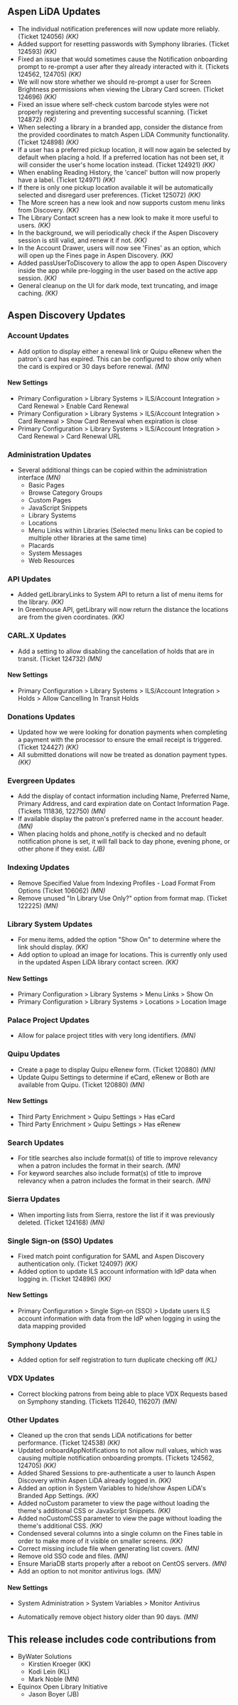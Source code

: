 ## Aspen LiDA Updates
- The individual notification preferences will now update more reliably. (Ticket 124056) *(KK)*
- Added support for resetting passwords with Symphony libraries. (Ticket 124593) *(KK)*
- Fixed an issue that would sometimes cause the Notification onboarding prompt to re-prompt a user after they already interacted with it. (Tickets 124562, 124705) *(KK)*
- We will now store whether we should re-prompt a user for Screen Brightness permissions when viewing the Library Card screen. (Ticket 124696) *(KK)*
- Fixed an issue where self-check custom barcode styles were not properly registering and preventing successful scanning. (Ticket 124872) *(KK)*
- When selecting a library in a branded app, consider the distance from the provided coordinates to match Aspen LiDA Community functionality. (Ticket 124898) *(KK)*
- If a user has a preferred pickup location, it will now again be selected by default when placing a hold. If a preferred location has not been set, it will consider the user's home location instead. (Ticket 124921) *(KK)*
- When enabling Reading History, the 'cancel' button will now properly have a label. (Ticket 124971) *(KK)*
- If there is only one pickup location available it will be automatically selected and disregard user preferences. (Ticket 125072) *(KK)*
- The More screen has a new look and now supports custom menu links from Discovery. *(KK)*
- The Library Contact screen has a new look to make it more useful to users. *(KK)*
- In the background, we will periodically check if the Aspen Discovery session is still valid, and renew it if not. *(KK)*
- In the Account Drawer, users will now see 'Fines' as an option, which will open up the Fines page in Aspen Discovery. *(KK)*
- Added passUserToDiscovery to allow the app to open Aspen Discovery inside the app while pre-logging in the user based on the active app session. *(KK)*
- General cleanup on the UI for dark mode, text truncating, and image caching. *(KK)*

## Aspen Discovery Updates
### Account Updates 
- Add option to display either a renewal link or Quipu eRenew when the patron's card has expired. This can be configured to show only when the card is expired or 30 days before renewal. *(MN)* 

<div markdown="1" class="settings">

#### New Settings
- Primary Configuration > Library Systems > ILS/Account Integration > Card Renewal > Enable Card Renewal
- Primary Configuration > Library Systems > ILS/Account Integration > Card Renewal > Show Card Renewal when expiration is close
- Primary Configuration > Library Systems > ILS/Account Integration > Card Renewal > Card Renewal URL
</div>

### Administration Updates
- Several additional things can be copied within the administration interface *(MN)*
  - Basic Pages
  - Browse Category Groups
  - Custom Pages
  - JavaScript Snippets
  - Library Systems
  - Locations
  - Menu Links within Libraries (Selected menu links can be copied to multiple other libraries at the same time)
  - Placards
  - System Messages
  - Web Resources

### API Updates
- Added getLibraryLinks to System API to return a list of menu items for the library. *(KK)*
- In Greenhouse API, getLibrary will now return the distance the locations are from the given coordinates. *(KK)*

### CARL.X Updates
- Add a setting to allow disabling the cancellation of holds that are in transit. (Ticket 124732) *(MN)*

<div markdown="1" class="settings">

#### New Settings
- Primary Configuration > Library Systems > ILS/Account Integration > Holds > Allow Cancelling In Transit Holds
</div>

### Donations Updates
- Updated how we were looking for donation payments when completing a payment with the processor to ensure the email receipt is triggered. (Ticket 124427) *(KK)*
- All submitted donations will now be treated as donation payment types. *(KK)*

### Evergreen Updates
- Add the display of contact information including Name, Preferred Name, Primary Address, and card expiration date on Contact Information Page. (Tickets 111836, 122750) *(MN)*
- If available display the patron's preferred name in the account header. *(MN)*
- When placing holds and phone_notify is checked and no default notification phone is set, it will fall back to day phone, evening phone, or other phone if they exist. *(JB)*

### Indexing Updates
- Remove Specified Value from Indexing Profiles - Load Format From Options (Ticket 106062) *(MN)*
- Remove unused "In Library Use Only?" option from format map. (Ticket 122225) *(MN)*

### Library System Updates
- For menu items, added the option "Show On" to determine where the link should display. *(KK)*
- Add option to upload an image for locations. This is currently only used in the updated Aspen LiDA library contact screen. *(KK)*

<div markdown="1" class="settings">

#### New Settings
- Primary Configuration > Library Systems > Menu Links > Show On
- Primary Configuration > Library Systems > Locations > Location Image
</div>

### Palace Project Updates
- Allow for palace project titles with very long identifiers. *(MN)*

### Quipu Updates
- Create a page to display Quipu eRenew form. (Ticket 120880) *(MN)*
- Update Quipu Settings to determine if eCard, eRenew or Both are available from Quipu. (Ticket 120880) *(MN)*

<div markdown="1" class="settings">

#### New Settings
- Third Party Enrichment > Quipu Settings > Has eCard
- Third Party Enrichment > Quipu Settings > Has eRenew
</div>

### Search Updates
- For title searches also include format(s) of title to improve relevancy when a patron includes the format in their search. *(MN)*
- For keyword searches also include format(s) of title to improve relevancy when a patron includes the format in their search. *(MN)*

### Sierra Updates
- When importing lists from Sierra, restore the list if it was previously deleted. (Ticket 124168) *(MN)*

### Single Sign-on (SSO) Updates
- Fixed match point configuration for SAML and Aspen Discovery authentication only. (Ticket 124097) *(KK)*
- Added option to update ILS account information with IdP data when logging in. (Ticket 124896) *(KK)*

<div markdown="1" class="settings">

#### New Settings
- Primary Configuration > Single Sign-on (SSO) > Update users ILS account information with data from the IdP when logging in using the data mapping provided
</div>

### Symphony Updates
- Added option for self registration to turn duplicate checking off *(KL)*

### VDX Updates
- Correct blocking patrons from being able to place VDX Requests based on Symphony standing. (Tickets 112640, 116207) *(MN)*

### Other Updates
- Cleaned up the cron that sends LiDA notifications for better performance. (Ticket 124538) *(KK)*
- Updated onboardAppNotifications to not allow null values, which was causing multiple notification onboarding prompts. (Tickets 124562, 124705) *(KK)*
- Added Shared Sessions to pre-authenticate a user to launch Aspen Discovery within Aspen LiDA already logged in. *(KK)*
- Added an option in System Variables to hide/show Aspen LiDA's Branded App Settings. *(KK)*
- Added noCustom parameter to view the page without loading the theme's additional CSS or JavaScript Snippets. *(KK)*
- Added noCustomCSS parameter to view the page without loading the theme's additional CSS. *(KK)*
- Condensed several columns into a single column on the Fines table in order to make more of it visible on smaller screens. *(KK)*
- Correct missing include file when generating list covers. *(MN)*
- Remove old SSO code and files. *(MN)*
- Ensure MariaDB starts properly after a reboot on CentOS servers. *(MN)*
- Add an option to not monitor antivirus logs. *(MN)*

<div markdown="1" class="settings">

#### New Settings
- System Administration > System Variables > Monitor Antivirus
</div>

- Automatically remove object history older than 90 days. *(MN)*

## This release includes code contributions from
- ByWater Solutions
  - Kirstien Kroeger (KK)
  - Kodi Lein (KL)
  - Mark Noble (MN)
- Equinox Open Library Initiative
  - Jason Boyer (JB)